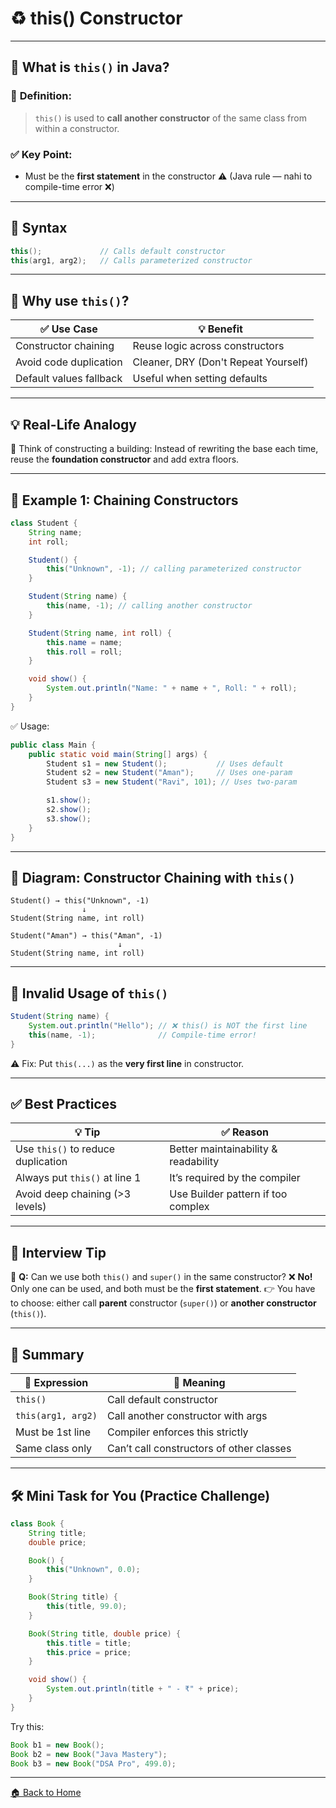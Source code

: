 # ♻️ this() Constructor

---

## 🧠 What is `this()` in Java?

### 📌 **Definition:**

> `this()` is used to **call another constructor** of the same class from within a constructor.

### ✅ Key Point:

* Must be the **first statement** in the constructor ⚠️
  (Java rule — nahi to compile-time error ❌)

---

## 🔧 Syntax

```java
this();             // Calls default constructor
this(arg1, arg2);   // Calls parameterized constructor
```

---

## 🎯 Why use `this()`?

| ✅ Use Case              | 💡 Benefit                           |
| ----------------------- | ------------------------------------ |
| Constructor chaining    | Reuse logic across constructors      |
| Avoid code duplication  | Cleaner, DRY (Don't Repeat Yourself) |
| Default values fallback | Useful when setting defaults         |

---

## 💡 Real-Life Analogy

🧱 Think of constructing a building:
Instead of rewriting the base each time, reuse the **foundation constructor** and add extra floors.

---

## 🔧 Example 1: Chaining Constructors

```java
class Student {
    String name;
    int roll;

    Student() {
        this("Unknown", -1); // calling parameterized constructor
    }

    Student(String name) {
        this(name, -1); // calling another constructor
    }

    Student(String name, int roll) {
        this.name = name;
        this.roll = roll;
    }

    void show() {
        System.out.println("Name: " + name + ", Roll: " + roll);
    }
}
```

✅ Usage:

```java
public class Main {
    public static void main(String[] args) {
        Student s1 = new Student();           // Uses default
        Student s2 = new Student("Aman");     // Uses one-param
        Student s3 = new Student("Ravi", 101); // Uses two-param

        s1.show();
        s2.show();
        s3.show();
    }
}
```

---

## 📌 Diagram: Constructor Chaining with `this()`

```
Student() → this("Unknown", -1)
                ↓
Student(String name, int roll)
```

```
Student("Aman") → this("Aman", -1)
                        ↓
Student(String name, int roll)
```

---

## 🚫 Invalid Usage of `this()`

```java
Student(String name) {
    System.out.println("Hello"); // ❌ this() is NOT the first line
    this(name, -1);              // Compile-time error!
}
```

⚠️ Fix: Put `this(...)` as the **very first line** in constructor.

---

## ✅ Best Practices

| 💡 Tip                             | ✅ Reason                             |
| ---------------------------------- | ------------------------------------ |
| Use `this()` to reduce duplication | Better maintainability & readability |
| Always put `this()` at line 1      | It’s required by the compiler        |
| Avoid deep chaining (>3 levels)    | Use Builder pattern if too complex   |

---

## 🧪 Interview Tip

🧠 **Q:** Can we use both `this()` and `super()` in the same constructor?
❌ **No!** Only one can be used, and both must be the **first statement**.
👉 You have to choose: either call **parent** constructor (`super()`) or **another constructor** (`this()`).

---

## 🧭 Summary

| 🔧 Expression      | 💬 Meaning                               |
| ------------------ | ---------------------------------------- |
| `this()`           | Call default constructor                 |
| `this(arg1, arg2)` | Call another constructor with args       |
| Must be 1st line   | Compiler enforces this strictly          |
| Same class only    | Can’t call constructors of other classes |

---

## 🛠 Mini Task for You (Practice Challenge)

```java
class Book {
    String title;
    double price;

    Book() {
        this("Unknown", 0.0);
    }

    Book(String title) {
        this(title, 99.0);
    }

    Book(String title, double price) {
        this.title = title;
        this.price = price;
    }

    void show() {
        System.out.println(title + " - ₹" + price);
    }
}
```

Try this:

```java
Book b1 = new Book();
Book b2 = new Book("Java Mastery");
Book b3 = new Book("DSA Pro", 499.0);
```

---
[🏠 Back to Home](../../README.md)